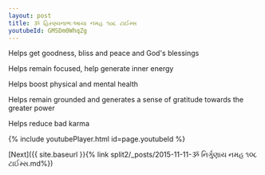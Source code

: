 ```yaml
---
layout: post
title: ૐ હિરણ્યનાભઃઆયા નમહ ૧૦૮ ટાઈમ્સ
youtubeId: GMSDm0WhqZg
---
```

 
 
Helps get goodness, bliss and peace and God's blessings
 
Helps remain focused, help generate inner energy 
 
Helps boost physical and mental health 
 
Helps remain grounded and generates a sense of gratitude towards the greater power 
 
Helps reduce bad karma
 
 
 
 


{% include youtubePlayer.html id=page.youtubeId %}
 
[Next]({{ site.baseurl }}{% link  split2/_posts/2015-11-11-ૐ નિર્ગુણાય નમહ ૧૦૮ ટાઈમ્સ.md%})
 
